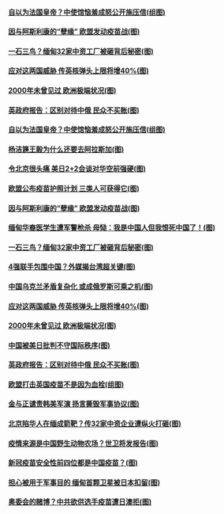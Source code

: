 #### [自以为法国皇帝？中使馆恼羞成怒公开施压信(组图)](../pages/p9/965840.md) 
#### [因与阿斯利康的“孽缘” 欧盟发动疫苗战(图)](../pages/p9/965886.md) 
#### [一石三鸟？缅甸32家中资工厂被砸背后秘密(图)](../pages/p9/965717.md) 
#### [应对这两国威胁 传英核弹头上限将增40%(图)](../pages/p9/965753.md) 
#### [2000年未曾见过 欧洲极端状况(图)](../pages/p9/965787.md) 
#### [英政府报告：区别对待中俄 民众不买账(图)](../pages/p9/965744.md) 
#### [自以为法国皇帝？中使馆恼羞成怒公开施压信(组图)](../pages/p9/965840.md) 
#### [杨洁篪王毅为什么还要去阿拉斯加(图)](../pages/p9/965904.md) 
#### [令北京很头痛 美日2+2会谈对华空前强硬(图)](../pages/p9/965854.md) 
#### [欧盟公布疫苗护照计划 三类人可获得它(图)](../pages/p9/965889.md) 
#### [因与阿斯利康的“孽缘” 欧盟发动疫苗战(图)](../pages/p9/965886.md) 
#### [缅甸华裔医学生遭军警枪杀 母恸：我是中国人但我恨死中国了！(图)](../pages/p9/965859.md) 
#### [一石三鸟？缅甸32家中资工厂被砸背后秘密(图)](../pages/p9/965717.md) 
#### [4强联手包围中国？外媒揭台湾超关键(图)](../pages/p9/965800.md) 
#### [中国乌克兰矛盾复杂化 或成俄罗斯可乘之机(图)](../pages/p9/965799.md) 
#### [应对这两国威胁 传英核弹头上限将增40%(图)](../pages/p9/965753.md) 
#### [2000年未曾见过 欧洲极端状况(图)](../pages/p9/965787.md) 
#### [中国被美日批判不守国际秩序(图)](../pages/p9/965764.md) 
#### [英政府报告：区别对待中俄 民众不买账(图)](../pages/p9/965744.md) 
#### [欧盟打击英国疫苗不是因为血栓(组图)](../pages/p9/965733.md) 
#### [金与正谴责韩美军演 扬言撕毁军事协议(图)](../pages/p9/965711.md) 
#### [北京陷华人在缅成箭靶？传32家中资企业遭纵火打砸(图)](../pages/p9/965627.md) 
#### [疫情来源是中国野生动物农场？世卫将发报告(图)](../pages/p9/965687.md) 
#### [新冠疫苗安全性前四位都是中国疫苗？(图)](../pages/p9/965683.md) 
#### [担心被用于军事目的 缅甸首颗卫星被日本扣留(图)](../pages/p9/965682.md) 
#### [奥委会的赌博？中共欲供选手疫苗遭日澳拒(图)](../pages/p9/965634.md) 
